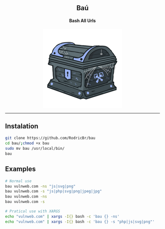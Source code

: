 <h2 align="center">Baú</h2>

<h4 align="center"><strong>Bash All Urls</strong></h4>

<p align="center">
  <img border="0" draggable="false" src="./bau.png" alt="Spidery Chest">
</p>

<hr>

## Instalation <br>

```bash
git clone https://github.com/RodricBr/bau
cd bau/;chmod +x bau
sudo mv bau /usr/local/bin/
bau
```

## Examples <br>

```bash
# Normal use
bau vulnweb.com -ns "js|svg|png"
bau vulnweb.com -s "js|php|svg|png|jpeg|jpg"
bau vulnweb.com -ns
bau vulnweb.com -s
```

```bash
# Pratical use with XARGS
echo "vulnweb.com" | xargs -I{} bash -c 'bau {} -ns'
echo "vulnweb.com" | xargs -I{} bash -c 'bau {} -s "php|js|svg|png"'
```

